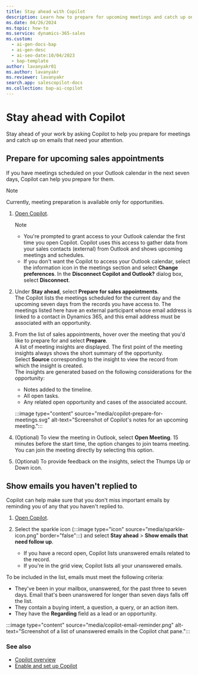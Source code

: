 ```yaml
---
title: Stay ahead with Copilot
description: Learn how to prepare for upcoming meetings and catch up on emails with Copilot in Dynamics 365 Sales.
ms.date: 04/26/2024
ms.topic: how-to
ms.service: dynamics-365-sales
ms.custom:
  - ai-gen-docs-bap
  - ai-gen-desc
  - ai-seo-date:10/04/2023
  - bap-template
author: lavanyakr01
ms.author: lavanyakr
ms.reviewer: lavanyakr
search.app: salescopilot-docs
ms.collection: bap-ai-copilot
---
```


# Stay ahead with Copilot

Stay ahead of your work by asking Copilot to help you prepare for meetings and catch up on emails that need your attention.

## Prepare for upcoming sales appointments

If you have meetings scheduled on your Outlook calendar in the next seven days, Copilot can help you prepare for them.  

>[!NOTE]
>Currently, meeting preparation is available only for opportunities.

1. [Open Copilot](use-sales-copilot.md#open-copilot).

    >[!NOTE]
    >- You're prompted to grant access to your Outlook calendar the first time you open Copilot. Copilot uses this access to gather data from your sales contacts (external) from Outlook and shows upcoming meetings and schedules.
    >- If you don't want the Copilot to access your Outlook calendar, select the information icon in the meetings section and select **Change preferences**. In the **Disconnect Copilot and Outlook?** dialog box, select **Disconnect**.

1. Under **Stay ahead**, select **Prepare for sales appointments**.  
    The Copilot lists the meetings scheduled for the current day and the upcoming seven days from the records you have access to. The meetings listed here have an external participant whose email address is linked to a contact in Dynamics 365, and this email address must be associated with an opportunity.

1. From the list of sales appointments, hover over the meeting that you'd like to prepare for and select **Prepare**.  
    A list of meeting insights are displayed. The first point of the meeting insights always shows the short summary of the opportunity.  
    Select **Source** corresponding to the insight to view the record from which the insight is created.  
    The insights are generated based on the following considerations for the opportunity:  
    - Notes added to the timeline.
    - All open tasks.
    - Any related open opportunity and cases of the associated account.  

    :::image type="content" source="media/copilot-prepare-for-meetings.svg" alt-text="Screenshot of Copilot's notes for an upcoming meeting.":::

1. (Optional) To view the meeting in Outlook, select **Open Meeting**. 15 minutes before the start time, the option changes to join teams meeting. You can join the meeting directly by selecting this option.  

1. (Optional) To provide feedback on the insights, select the Thumps Up or Down icon.

## Show emails you haven't replied to

Copilot can help make sure that you don't miss important emails by reminding you of any that you haven't replied to.

1. [Open Copilot](use-sales-copilot.md#open-copilot).
1. Select the sparkle icon (:::image type="icon" source="media/sparkle-icon.png" border="false":::) and select **Stay ahead** >  **Show emails that need follow up**.

    - If you have a record open, Copilot lists unanswered emails related to the record.
    - If you're in the grid view, Copilot lists all your unanswered emails.

To be included in the list, emails must meet the following criteria:

- They've been in your mailbox, unanswered, for the past three to seven days. Email that's been unanswered for longer than seven days falls off the list.
- They contain a buying intent, a question, a query, or an action item.
- They have the **Regarding** field as a lead or an opportunity.

:::image type="content" source="media/copilot-email-reminder.png" alt-text="Screenshot of a list of unanswered emails in the Copilot chat pane.":::

### See also

- [Copilot overview](copilot-overview.md)
- [Enable and set up Copilot](enable-setup-copilot.md)
